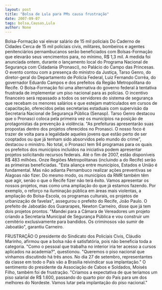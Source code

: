 ```yaml
---
layout: post
title: "Bolsa de Lula para PMs causa frustração"
date: 2007-09-07
tags: bolsa,Causas,Lula
author: None
---
```


Bolsa-Forma&ccedil;&atilde;o vai elevar sal&aacute;rio de 15 mil policiais
Do Caderno de Cidades
Cerca de 15 mil policiais civis, militares, bombeiros e agentes penitenci&aacute;rios pernambucanos ser&atilde;o beneficiados com Bolsas-Forma&ccedil;&atilde;o que elevar&atilde;o seus vencimentos para, no m&iacute;nimo, R$ 1,3 mil. A medida foi anunciada ontem, durante o lan&ccedil;amento local do Programa Nacional de Seguran&ccedil;a com Cidadania (Pronasci), no Pal&aacute;cio do Campo das Princesas. O evento contou com a presen&ccedil;a do ministro da Justi&ccedil;a, Tarso Genro, do diretor-geral do Departamento de Pol&iacute;cia Federal, Luiz Fernando Corr&ecirc;a, do governador Eduardo Campos e dos prefeitos da Regi&atilde;o Metropolitana do Recife.
O Bolsa-Forma&ccedil;&atilde;o foi uma alternativa do governo federal &agrave; tentativa frustrada de implementar um piso nacional para as pol&iacute;cias. O incentivo financeiro ser&aacute; repassado a todos os servidores do sistema de seguran&ccedil;a que recebam os menores sal&aacute;rios e que estejam matriculados em cursos de capacita&ccedil;&atilde;o, oferecidos pelas secretarias estaduais com supervis&atilde;o da Secretaria Nacional de Seguran&ccedil;a P&uacute;blica (Senasp).
Tarso Genro destacou que o Pronasci coloca pela primeira vez os munic&iacute;pios na posi&ccedil;&atilde;o de protagonistas da preven&ccedil;&atilde;o &agrave; viol&ecirc;ncia. &quot;As prefeituras apresentar&atilde;o suas propostas dentro dos projetos oferecidos no Pronasci. O nosso foco &eacute; trazer de volta para a legalidade aqueles jovens que est&atilde;o perto de ser cooptados ou que j&aacute; tenham sido absorvidos pelo mundo do crime&quot;, destacou o ministro.
No total, o Pronasci tem 94 programas para os quais os prefeitos dos munic&iacute;pios inclu&iacute;dos na iniciativa podem apresentar projetos solicitando recursos federais. At&eacute; o fim de 2007, est&atilde;o dispon&iacute;veis R$ 483 milh&otilde;es. Onze Regi&otilde;es Metropolitanas (incluindo a do Recife) ser&atilde;o as primeiras beneficiadas.
&quot;Esta alian&ccedil;a entre munic&iacute;pios, Estados e Uni&atilde;o &eacute; fundamental. Mas n&atilde;o adianta Pernambuco realizar a&ccedil;&otilde;es preventivas se Alagoas n&atilde;o fizer. Do mesmo modo, os munic&iacute;pios da RMR tamb&eacute;m t&ecirc;m que agir, sen&atilde;o o que o Recife fizer n&atilde;o ter&aacute; &ecirc;xito. Vamos apresentar os nossos projetos, mas como uma amplia&ccedil;&atilde;o do que j&aacute; estamos fazendo. Por exemplo, o refor&ccedil;o na ilumina&ccedil;&atilde;o p&uacute;blica em &aacute;reas mais violentas, a amplia&ccedil;&atilde;o do Bolsa-Escola, os programas culturais, os projetos de urbaniza&ccedil;&atilde;o de favelas&quot;, assegurou o prefeito do Recife, Jo&atilde;o Paulo.
O prefeito de Jaboat&atilde;o dos Guararapes, Newton Carneiro, disse que j&aacute; tem dois projetos prontos. &quot;Mandei para a C&acirc;mara de Vereadores um projeto criando a Secretaria Municipal de Seguran&ccedil;a P&uacute;blica e vou construir um cemit&eacute;rio exclusivamente para bandidos. Os criminosos v&atilde;o sumir de Jaboat&atilde;o&quot;, garantiu Carneiro.

FRUSTRA&Ccedil;&Atilde;O
O presidente do Sindicato dos Policiais Civis, Cl&aacute;udio Marinho, afirmou que a bolsa n&atilde;o &eacute; satisfat&oacute;ria, pois n&atilde;o beneficia toda a categoria. &quot;Como o pessoal que trabalha no interior iria ter acesso a cursos aplicados na academia?&quot;, questionou. &quot;Queremos o piso nacional que v&iacute;nhamos discutindo h&aacute; tr&ecirc;s anos. No dia 27 de setembro, representantes da classe em todo o Pa&iacute;s v&atilde;o a Bras&iacute;lia reivindicar sua implanta&ccedil;&atilde;o.&quot;
O sentimento do presidente da Associa&ccedil;&atilde;o de Cabos e Soldados, Mois&eacute;s Filho, tamb&eacute;m foi de frustra&ccedil;&atilde;o. &quot;Criamos a expectativa de que ter&iacute;amos um piso salarial de R$ 1.600, passando do quarto pior do Pa&iacute;s para um dos melhores do Nordeste. Vamos lutar pela implanta&ccedil;&atilde;o do piso nacional.&quot;
 